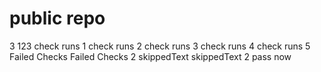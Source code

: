 # public repo
3
123
check runs 1
check runs 2
check runs 3
check runs 4
check runs 5
Failed Checks
Failed Checks 2
skippedText
skippedText 2
pass now 
